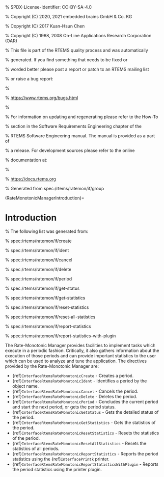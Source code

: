 % SPDX-License-Identifier: CC-BY-SA-4.0

% Copyright (C) 2020, 2021 embedded brains GmbH & Co. KG

% Copyright (C) 2017 Kuan-Hsun Chen

% Copyright (C) 1988, 2008 On-Line Applications Research Corporation (OAR)

% This file is part of the RTEMS quality process and was automatically

% generated.  If you find something that needs to be fixed or

% worded better please post a report or patch to an RTEMS mailing list

% or raise a bug report:

%

% https://www.rtems.org/bugs.html

%

% For information on updating and regenerating please refer to the How-To

% section in the Software Requirements Engineering chapter of the

% RTEMS Software Engineering manual.  The manual is provided as a part of

% a release.  For development sources please refer to the online

% documentation at:

%

% https://docs.rtems.org

% Generated from spec:/rtems/ratemon/if/group

(RateMonotonicManagerIntroduction)=

# Introduction

% The following list was generated from:

% spec:/rtems/ratemon/if/create

% spec:/rtems/ratemon/if/ident

% spec:/rtems/ratemon/if/cancel

% spec:/rtems/ratemon/if/delete

% spec:/rtems/ratemon/if/period

% spec:/rtems/ratemon/if/get-status

% spec:/rtems/ratemon/if/get-statistics

% spec:/rtems/ratemon/if/reset-statistics

% spec:/rtems/ratemon/if/reset-all-statistics

% spec:/rtems/ratemon/if/report-statistics

% spec:/rtems/ratemon/if/report-statistics-with-plugin

The Rate-Monotonic Manager provides facilities to implement tasks which execute
in a periodic fashion. Critically, it also gathers information about the
execution of those periods and can provide important statistics to the user
which can be used to analyze and tune the application. The directives provided
by the Rate-Monotonic Manager are:

- {ref}`InterfaceRtemsRateMonotonicCreate` - Creates a period.
- {ref}`InterfaceRtemsRateMonotonicIdent` - Identifies a period by the object
  name.
- {ref}`InterfaceRtemsRateMonotonicCancel` - Cancels the period.
- {ref}`InterfaceRtemsRateMonotonicDelete` - Deletes the period.
- {ref}`InterfaceRtemsRateMonotonicPeriod` - Concludes the current period and
  start the next period, or gets the period status.
- {ref}`InterfaceRtemsRateMonotonicGetStatus` - Gets the detailed status of the
  period.
- {ref}`InterfaceRtemsRateMonotonicGetStatistics` - Gets the statistics of the
  period.
- {ref}`InterfaceRtemsRateMonotonicResetStatistics` - Resets the statistics of
  the period.
- {ref}`InterfaceRtemsRateMonotonicResetAllStatistics` - Resets the statistics
  of all periods.
- {ref}`InterfaceRtemsRateMonotonicReportStatistics` - Reports the period
  statistics using the {ref}`InterfacePrintk` printer.
- {ref}`InterfaceRtemsRateMonotonicReportStatisticsWithPlugin` - Reports the
  period statistics using the printer plugin.
